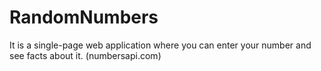 # RandomNumbers
It is a single-page web application where you can enter your number and see facts about it. (numbersapi.com)
